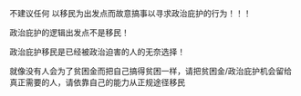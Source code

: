 不建议任何 以移民为出发点而故意搞事以寻求政治庇护的行为！！！

政治庇护的逻辑出发点不是移民！

政治庇护移民是已经被政治迫害的人的无奈选择！

就像没有人会为了贫困金而把自己搞得贫困一样，请把贫困金/政治庇护机会留给真正需要的人，请依靠自己的能力从正规途径移民